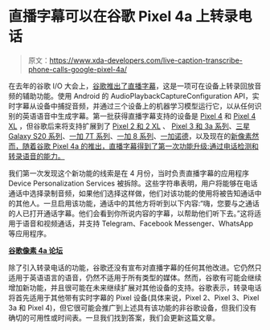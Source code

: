 # 直播字幕可以在谷歌 Pixel 4a 上转录电话

> 原文：<https://www.xda-developers.com/live-caption-transcribe-phone-calls-google-pixel-4a/>

在去年的谷歌 I/O 大会上，[谷歌推出了直播字幕](https://www.xda-developers.com/google-accessibility-live-caption-android-q-live-relay-live-transcribe/)，这是一项可在设备上转录回放音频的辅助功能。使用 Android 的 AudioPlaybackCaptureConfiguration API，实时字幕从设备中捕捉音频，并通过三个设备上的机器学习模型运行它，以从任何识别的英语语音中生成字幕。第一批获得直播字幕支持的设备是 [Pixel 4](https://forum.xda-developers.com/pixel-4) 和 [Pixel 4 XL](https://forum.xda-developers.com/pixel-4-xl) ，但谷歌后来将支持扩展到了 [Pixel 2 和 2 XL](https://www.xda-developers.com/live-caption-pixel-2-update/) 、 [Pixel 3 和 3a 系列](https://www.xda-developers.com/december-2019-android-security-patches/)、[三星 Galaxy S20 系列](https://www.xda-developers.com/samsung-galaxy-s20-google-live-caption/)、[一加 7T 系列](https://www.xda-developers.com/oneplus-7t-pro-open-beta-1-build-live-caption-support/)、[一加 8 系列](https://www.xda-developers.com/oneplus-8-series-update-adds-live-caption-bullets-wireless-z-integration-dolby-atmos/)、[一加诺德](https://www.xda-developers.com/oneplus-nord-review/)，以及现在的[新像素然而，随着谷歌 Pixel 4a 的推出，直播字幕得到了第一次功能升级:通过电话检测和转录语音的能力。](https://www.xda-developers.com/google-pixel-4a-specs-features-pricing-availability/)

我们第一次发现这个新功能的线索是在 4 月份，当时负责直播字幕的应用程序 Device Personalization Services 被拆除。这些字符串表明，用户将能够在电话通话中选择录制音频，如果他们选择这样做，他们对该功能的使用将被告知通话中的其他人。一旦启用该功能，通话中的其他方将听到以下内容:“嗨，您要与之通话的人已打开通话字幕。他们会看到你所说内容的字幕，以帮助他们听下去。”这将适用于语音和视频通话，并支持 Telegram、Facebook Messenger、WhatsApp 等应用程序。

**[谷歌像素 4a 论坛](https://forum.xda-developers.com/pixel-4a)**

除了引入转录电话的功能，谷歌还没有宣布对直播字幕的任何其他改进。它仍然只适用于英语语言的语音，仍然不适用于所有类型的媒体。然而，谷歌有可能会继续增加新功能，并且很可能在未来继续扩展对其他设备的支持。谷歌表示，转录电话将首先适用于其他带有实时字幕的 Pixel 设备(具体来说，Pixel 2、Pixel 3、Pixel 3a 和 Pixel 4)，但它很可能会推广到上述具有该功能的非谷歌设备，但我们没有确切的可用性或时间表。一旦我们找到答案，我们会更新这篇文章。